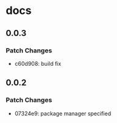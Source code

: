 # docs

## 0.0.3

### Patch Changes

- c60d908: build fix

## 0.0.2

### Patch Changes

- 07324e9: package manager specified
